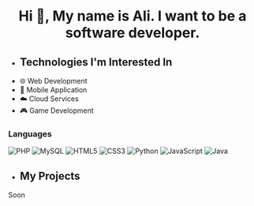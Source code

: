<h1 align="center">Hi 👋, My name is Ali. I want to be a software developer.</h1>

- ## Technologies I'm Interested In
- 🌐 Web Development
- 📱 Mobile Application
- ☁️ Cloud Services
- 🎮 Game Development

### Languages ​​
![PHP](https://img.shields.io/badge/-PHP-8993BE?style=flat&logo=php&logoColor=white)
![MySQL](https://img.shields.io/badge/-MySQL-4479A1?style=flat&logo=mysql&logoColor=white)
![HTML5](https://img.shields.io/badge/-HTML5-E34F26?style=flat&logo=html5&logoColor=white)
![CSS3](https://img.shields.io/badge/-CSS3-1572B6?style=flat&logo=css3&logoColor=white)
![Python](https://img.shields.io/badge/-Python-3776AB?style=flat&logo=python&logoColor=white)
![JavaScript](https://img.shields.io/badge/-JavaScript-F7DF1E?style=flat&logo=javascript&logoColor=black)
![Java](https://img.shields.io/badge/-Java-007396?style=flat&logo=java&logoColor=white)

- ## My Projects
Soon



